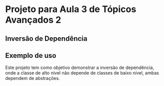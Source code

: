 # Projeto para Aula 3 de Tópicos Avançados 2
## Inversão de Dependência

<!-- Exemplo de uso -->
## Exemplo de uso
Este projeto tem como objetivo demonstrar a inversão de dependência, onde a classe de alto nível não depende de classes de baixo nível, ambas dependem de abstrações.

